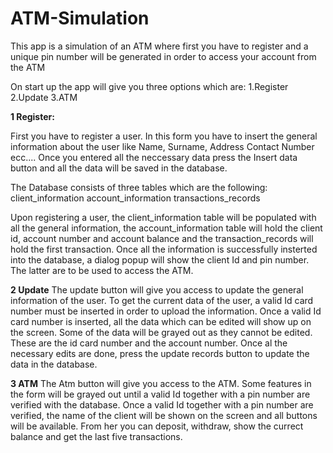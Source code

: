 # ATM-Simulation
This app is a simulation of an ATM where first you have to register and a unique pin number will be generated in order to access your account from the ATM

On start up the app will give you three options which are:
1.Register
2.Update
3.ATM

**1 Register:**

First you have to register a user. In this form you have to insert the general information about the user like Name, Surname, Address Contact Number ecc.... Once you entered all the neccessary data press the Insert data button and all the data will be saved in the database.

The Database consists of three tables which are the following:
client_information
account_information
transactions_records

Upon registering a user, the client_information table will be populated with all the general information, the account_information table will hold the client id, account number and account balance and the transaction_records will hold the first transaction. Once all the information is successfully insterted into the database, a dialog popup will show the client Id and pin number. The latter are to be used to access the ATM. 

**2 Update**
The update button will give you access to update the general information of the user. To get the current data of the user, a valid Id card number must be inserted in order to upload the information. Once a valid Id card number is inserted, all the data which can be edited will show up on the screen. Some of the data will be grayed out as they cannot be edited. These are the id card number and the account number. Once al the necessary edits are done, press the update records button to update the data in the database.

**3 ATM**
The Atm button will give you access to the ATM. Some features in the form will be grayed out until a valid Id together with a pin number are verified with the database. Once a valid Id together with a pin number are verified, the name of the client will be shown on the screen and all buttons will be available. From her you can deposit, withdraw, show the currect balance and get the last five transactions.

